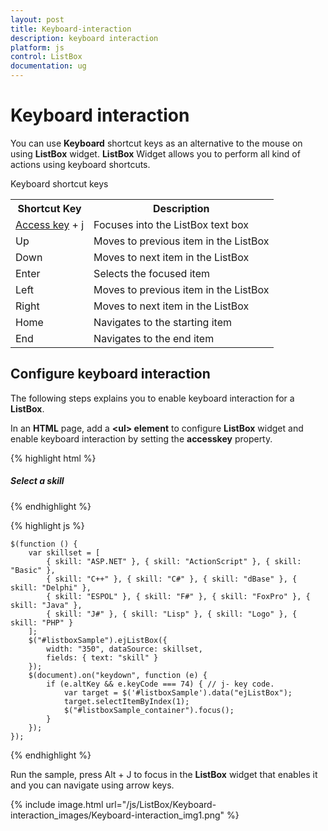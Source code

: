 ```yaml
---
layout: post
title: Keyboard-interaction
description: keyboard interaction
platform: js
control: ListBox
documentation: ug
---
```


# Keyboard interaction

You can use **Keyboard** shortcut keys as an alternative to the mouse on using **ListBox** widget. **ListBox** Widget allows you to perform all kind of actions using keyboard shortcuts.

Keyboard shortcut keys

<table>
<tr>
<th>Shortcut Key</th><th>Description</th></tr>
<tr>
<td>
<a href="http://en.wikipedia.org/wiki/Access_key">Access key</a> + j	</td><td>
Focuses into the ListBox text box</td></tr>
<tr>
<td>
Up</td><td>
Moves to previous item in the ListBox</td></tr>
<tr>
<td>
Down</td><td>
Moves to next item in the ListBox</td></tr>
<tr>
<td>
Enter</td><td>
Selects the focused item</td></tr>
<tr>
<td>
Left </td><td>
Moves to previous item in the ListBox</td></tr>
<tr>
<td>
Right </td><td>
Moves to next item in the ListBox</td></tr>
<tr>
<td>
Home</td><td>
Navigates to the starting item </td></tr>
<tr>
<td>
End</td><td>
Navigates to the end item </td></tr>
</table>

## Configure keyboard interaction

The following steps explains you to enable keyboard interaction for a **ListBox**.

In an **HTML** page, add a **&lt;ul&gt; element** to configure **ListBox** widget and enable keyboard interaction by setting the **accesskey** property.

{% highlight html %}

<div id="control">
    <h5 class="ctrllabel">Select a skill</h5>
    <ul id="listboxSample"></ul>
</div>

{% endhighlight %}

{% highlight js %}


    $(function () {
        var skillset = [
            { skill: "ASP.NET" }, { skill: "ActionScript" }, { skill: "Basic" },
            { skill: "C++" }, { skill: "C#" }, { skill: "dBase" }, { skill: "Delphi" },
            { skill: "ESPOL" }, { skill: "F#" }, { skill: "FoxPro" }, { skill: "Java" },
            { skill: "J#" }, { skill: "Lisp" }, { skill: "Logo" }, { skill: "PHP" }
        ];
        $("#listboxSample").ejListBox({
            width: "350", dataSource: skillset,
            fields: { text: "skill" }
        });
        $(document).on("keydown", function (e) {
            if (e.altKey && e.keyCode === 74) { // j- key code.
                var target = $('#listboxSample').data("ejListBox");
                target.selectItemByIndex(1);
                $("#listboxSample_container").focus();
            }
        });
    });


{% endhighlight %}

Run the sample, press Alt + J to focus in the **ListBox** widget that enables it and you can navigate using arrow keys.

{% include image.html url="/js/ListBox/Keyboard-interaction_images/Keyboard-interaction_img1.png" %}































